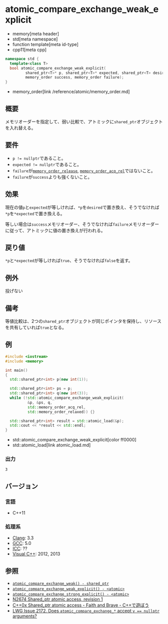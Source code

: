 # atomic_compare_exchange_weak_explicit
* memory[meta header]
* std[meta namespace]
* function template[meta id-type]
* cpp11[meta cpp]

```cpp
namespace std {
  template<class T>
  bool atomic_compare_exchange_weak_explicit(
         shared_ptr<T>* p, shared_ptr<T>* expected, shared_ptr<T> desired,
         memory_order success, memory_order failure);
}
```
* memory_order[link /reference/atomic/memory_order.md]

## 概要
メモリオーダーを指定して、弱い比較で、アトミックに`shared_ptr`オブジェクトを入れ替える。


## 要件
- `p != nullptr`であること。
- `expected != nullptr`であること。
- `failure`が[`memory_order_release`](/reference/atomic/memory_order.md), [`memory_order_acq_rel`](/reference/atomic/memory_order.md)ではないこと。
- `failure`が`success`よりも強くないこと。


## 効果
現在の値`p`と`expected`が等しければ、`*p`を`desired`で置き換え、そうでなければ`*p`を`*expected`で置き換える。

等しい場合は`success`メモリオーダー、そうでなければ`failure`メモリオーダーに従って、アトミックに値の置き換えが行われる。



## 戻り値
`*p`と`*expected`が等しければ`true`、そうでなければ`false`を返す。


## 例外
投げない


## 備考
等値比較は、2つの`shared_ptr`オブジェクトが同じポインタを保持し、リソースを共有していれば`true`となる。


## 例
```cpp example
#include <iostream>
#include <memory>

int main()
{
  std::shared_ptr<int> p(new int(1));

  std::shared_ptr<int> ps = p;
  std::shared_ptr<int> q(new int(3));
  while (!std::atomic_compare_exchange_weak_explicit(
          &p, &ps, q,
          std::memory_order_acq_rel,
          std::memory_order_relaxed)) {}

  std::shared_ptr<int> result = std::atomic_load(&p);
  std::cout << *result << std::endl;
}
```
* std::atomic_compare_exchange_weak_explicit[color ff0000]
* std::atomic_load[link atomic_load.md]

### 出力
```
3
```


## バージョン
### 言語
- C++11

### 処理系
- [Clang](/implementation.md#clang): 3.3
- [GCC](/implementation.md#gcc): 5.0
- [ICC](/implementation.md#icc): ??
- [Visual C++](/implementation.md#visual_cpp): 2012, 2013


## 参照
- [`atomic_compare_exchange_weak() - shared_ptr`](atomic_compare_exchange_weak.md)
- [`atomic_compare_exchange_weak_explicit() - <atomic>`](/reference/atomic/atomic_compare_exchange_weak_explicit.md)
- [`atomic_compare_exchange_strong_explicit() - <atomic>`](/reference/atomic/atomic_compare_exchange_strong_explicit.md)
- [N2674 Shared_ptr atomic access, revision 1](http://www.open-std.org/jtc1/sc22/wg21/docs/papers/2008/n2674.htm)
- [C++0x Shared_ptr atomic access - Faith and Brave - C++で遊ぼう](http://faithandbrave.hateblo.jp/entry/20081015/1224066366)
- [LWG Issue 2172. Does `atomic_compare_exchange_*` accept `v == nullptr` arguments?](http://www.open-std.org/jtc1/sc22/wg21/docs/lwg-defects.html#2172)


